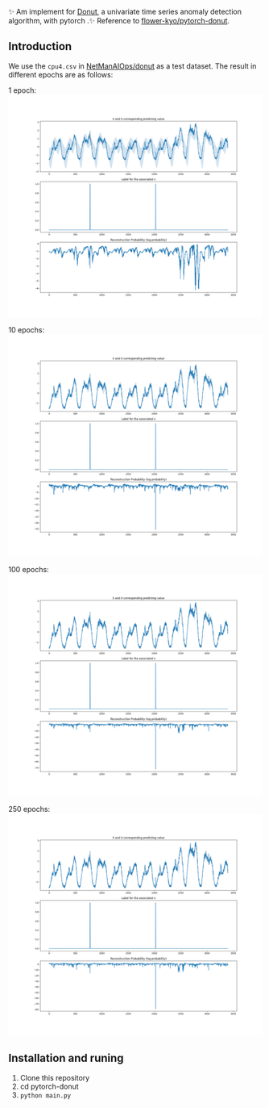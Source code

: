 ✨ Am implement for [Donut](ttps://github.com/NetManAIOps/donut), a univariate time series anomaly detection algorithm,  with pytorch .✨ Reference to [flower-kyo/pytorch-donut](https://github.com/flower-kyo/pytorch-donut).

## Introduction
We use the `cpu4.csv` in [NetManAIOps/donut](https://github.com/NetManAIOps/donut/tree/master/sample_data) as a test dataset. The result in different epochs are as follows:

1 epoch: 
![](./imgs/epoch_1.png)

10 epochs:
![](./imgs/epoch_10.png)

100 epochs:
![](./imgs/epoch_100.png)

250 epochs:
![](./imgs/epoch_250.png)

## Installation and runing
1. Clone this repository
2. cd pytorch-donut   
2. `python main.py`
